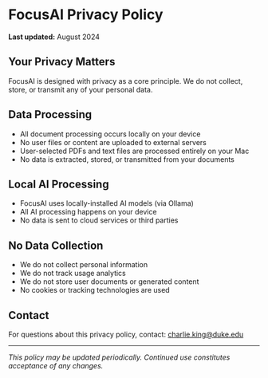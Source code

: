   # FocusAI Privacy Policy

  **Last updated:** August 2024

  ## Your Privacy Matters
  FocusAI is designed with privacy as a core principle. We do not collect, store, or transmit any of your personal data.

  ## Data Processing
  - All document processing occurs locally on your device
  - No user files or content are uploaded to external servers
  - User-selected PDFs and text files are processed entirely on your Mac
  - No data is extracted, stored, or transmitted from your documents

  ## Local AI Processing
  - FocusAI uses locally-installed AI models (via Ollama)
  - All AI processing happens on your device
  - No data is sent to cloud services or third parties

  ## No Data Collection
  - We do not collect personal information
  - We do not track usage analytics
  - We do not store user documents or generated content
  - No cookies or tracking technologies are used

  ## Contact
  For questions about this privacy policy, contact: charlie.king@duke.edu

  ---

  *This policy may be updated periodically. Continued use constitutes acceptance of any changes.*

